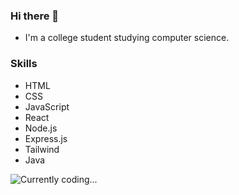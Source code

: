 ### Hi there 👋
- I'm a college student studying computer science.

### Skills
- HTML
- CSS
- JavaScript
- React
- Node.js
- Express.js
- Tailwind
- Java

![Currently coding...](https://github.com/philipkondrenko/philipkondrenko/blob/main/3Eqa.gif?raw=true?width=50)
